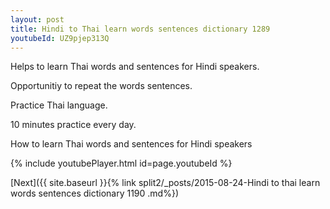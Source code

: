 ```yaml
---
layout: post
title: Hindi to Thai learn words sentences dictionary 1289 
youtubeId: UZ9pjep313Q
---
```

 
 
Helps to learn Thai words and sentences for Hindi speakers.

Opportunitiy to repeat the words sentences. 

Practice Thai language. 
 
10 minutes practice every day. 
 
How to learn Thai words and sentences for Hindi speakers 
 
{% include youtubePlayer.html id=page.youtubeId %}
 
 
[Next]({{ site.baseurl }}{% link  split2/_posts/2015-08-24-Hindi to thai learn words sentences dictionary 1190 .md%})
 
